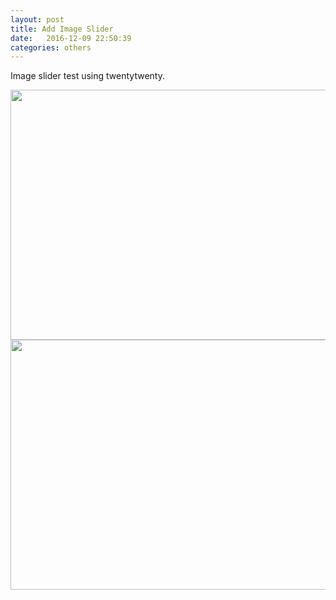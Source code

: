 ```yaml
---
layout: post
title: Add Image Slider
date:   2016-12-09 22:50:39
categories: others
---
```


Image slider test using twentytwenty.

<div id="container1" class='twentytwenty-container'>
<img src="https://eng.ucmerced.edu/people/zhu/figs/CVPR14_lightstreak_26" width="600" height="400"/>
<img src="https://eng.ucmerced.edu/people/zhu/figs/CVPR14_lightstreak_26" width="600" height="400"/>
</div>

